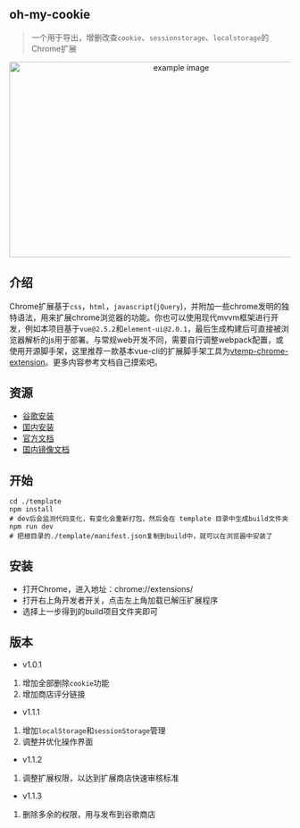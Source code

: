 ## oh-my-cookie
>一个用于导出，增删改查`cookie`、`sessionstorage`、`localstorage`的Chrome扩展
<div style='text-align:center;'><img width='600px' height='350px;' src='https://i.loli.net/2020/05/19/95tvnW1rHmRgNwu.png' alt='example image'/></div>

## 介绍  
Chrome扩展基于`css`，`html`，`javascript`(`jQuery`)，并附加一些chrome发明的独特语法，用来扩展chrome浏览器的功能。你也可以使用现代mvvm框架进行开发，例如本项目基于`vue@2.5.2`和`element-ui@2.0.1`，最后生成构建后可直接被浏览器解析的js用于部署。与常规web开发不同，需要自行调整webpack配置，或使用开源脚手架，这里推荐一款基本vue-cli的扩展脚手架工具为[vtemp-chrome-extension](https://github.com/kinglisky/vtemp-chrome-extension)。更多内容参考文档自己摸索吧。

## 资源

- [谷歌安装](https://chrome.google.com/webstore/detail/ohmycookie/edkfjjgklckogiepbhmmdlaohebiaigm?hl=zh-CN) 
- [国内安装](https://www.chromefor.com/ohmycookie_v1-1-2/)
- [官方文档](https://developer.chrome.com/extensions/overview)
- [国内镜像文档](https://crxdoc-zh.appspot.com/extensions/devguide)


## 开始  

```shell
cd ./template
npm install
# dev后会监测代码变化，有变化会重新打包，然后会在 template 目录中生成build文件夹
npm run dev
# 把根目录的./template/manifest.json复制到build中，就可以在浏览器中安装了
```  

## 安装
 - 打开Chrome，进入地址：chrome://extensions/
 - 打开右上角开发者开关，点击左上角加载已解压扩展程序
 - 选择上一步得到的build项目文件夹即可
 
## 版本

- v1.0.1
 1. 增加全部删除`cookie`功能 
 2. 增加商店评分链接

- v1.1.1
 1. 增加`localStorage`和`sessionStorage`管理
 2. 调整并优化操作界面

- v1.1.2
 1. 调整扩展权限，以达到扩展商店快速审核标准

- v1.1.3
 1. 删除多余的权限，用与发布到谷歌商店


